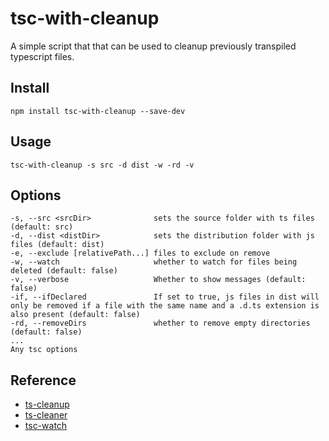 # tsc-with-cleanup
A simple script that that can be used to cleanup previously transpiled typescript files.

## Install
```
npm install tsc-with-cleanup --save-dev
```

## Usage
```
tsc-with-cleanup -s src -d dist -w -rd -v
```

## Options
```
-s, --src <srcDir>              sets the source folder with ts files (default: src)
-d, --dist <distDir>            sets the distribution folder with js files (default: dist)
-e, --exclude [relativePath...] files to exclude on remove
-w, --watch                     whether to watch for files being deleted (default: false)
-v, --verbose                   Whether to show messages (default: false)
-if, --ifDeclared               If set to true, js files in dist will only be removed if a file with the same name and a .d.ts extension is also present (default: false)
-rd, --removeDirs               whether to remove empty directories (default: false)
...
Any tsc options
```

## Reference
- [ts-cleanup](https://www.npmjs.com/package/ts-cleanup)
- [ts-cleaner](https://www.npmjs.com/package/ts-cleaner)
- [tsc-watch](https://www.npmjs.com/package/tsc-watch)